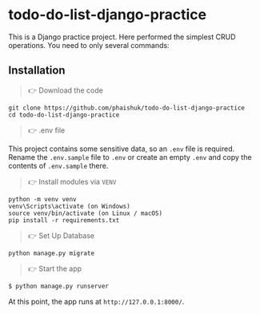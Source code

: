 # todo-do-list-django-practice

This is a Django practice project. Here performed the simplest CRUD operations. You need to only several commands:

## Installation


> 👉 Download the code 

```angular2html
git clone https://github.com/phaishuk/todo-do-list-django-practice
cd todo-do-list-django-practice
```

> 👉 .env file

This project contains some sensitive data, so an `.env` file is required.
Rename the `.env.sample` file to `.env` or create an empty `.env` 
and copy the contents of `.env.sample` there.


> 👉 Install modules via `VENV`  

```angular2html
python -m venv venv
venv\Scripts\activate (on Windows)
source venv/bin/activate (on Linux / macOS)
pip install -r requirements.txt
```

> 👉 Set Up Database

```angular2html
python manage.py migrate
```

> 👉 Start the app

```bash
$ python manage.py runserver
```

At this point, the app runs at `http://127.0.0.1:8000/`. 

<br />

